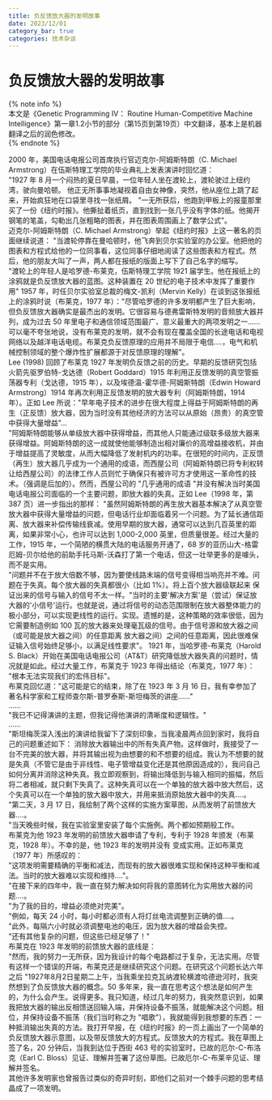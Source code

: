 ```yaml
---
title: 负反馈放大器的发明故事
date: 2023/12/01
category_bar: true
categories: 技术杂谈
---
```


# 负反馈放大器的发明故事

{% note info %}  
本文是《Genetic Programming IV： Routine Human-Competitive Machine Intelligence》第一章1.2小节的部分（第15页到第19页）中文翻译，基本上是机器翻译之后的润色修改。  
{% endnote %}  

2000 年，美国电话电报公司首席执行官迈克尔-阿姆斯特朗（C. Michael Armstrong）在伍斯特理工学院的毕业典礼上发表演讲时回忆道：  
"1927 年 8 月一个闷热的夏日早晨，一位年轻人坐在渡轮上，渡轮驶过上纽约湾，驶向曼哈顿。 他正无所事事地凝视着自由女神像，突然，他从座位上跳了起来，开始疯狂地在口袋里寻找一张纸屑。
"一无所获后，他跑到甲板上的报童那里买了一份《纽约时报》。他撕扯着纸页，直到找到一张几乎没有字体的纸。他揭开钢笔的笔盖，勾勒出几张粗略的图表，并在图表周围画上了数学公式"。  
迈克尔-阿姆斯特朗（C. Michael Armstrong）举起《纽约时报》上这一著名的页面继续说道： "当渡轮停靠在曼哈顿时，他飞奔到贝尔实验室的办公室。他把他的图表和方程式给他的一位同事看，这位同事仔细地阅读了这些图表和方程式。然后，他的朋友大叫了一声，两人都在报纸的版面上写下了自己名字的缩写。  
"渡轮上的年轻人是哈罗德-布莱克，伍斯特理工学院 1921 届学生。他在报纸上的涂鸦就是负反馈放大器的蓝图。这种装置在 20 世纪的电子技术中发挥了重要作用" 1957 年，时任贝尔实验室总裁的梅文-凯利（Mervin Kelly）在谈到这张报纸上的涂鸦时说（布莱克，1977 年）："尽管哈罗德的许多发明都产生了巨大影响，但负反馈放大器确实是最杰出的发明。它很容易与德弗雷斯特发明的音频放大器并列，成为过去 50 年里电子和通信领域范围最广、意义最重大的两项发明之一......可以毫不夸张地说，没有布莱克的发明，就不会有现在覆盖全国的长途电话和电视网络以及越洋电话电缆。布莱克负反馈原理的应用并不局限于电信....，电气和机械控制领域的整个爆炸性扩展都源于对反馈原理的理解"。   
Lee (1998) 回顾了布莱克 1927 年发明负反馈之前的历史。早期的反馈研究包括火箭先驱罗伯特-戈达德（Robert Goddard）1915 年利用正反馈发明的真空管振荡器专利（戈达德，1915 年），以及埃德温-霍华德-阿姆斯特朗（Edwin Howard Armstrong）1914 年再次利用正反馈发明的放大器专利（阿姆斯特朗，1914 年）。正如 Lee 所说："早年电子技术的进步在很大程度上得益于阿姆斯特朗的再生（正反馈）放大器，因为当时没有其他经济的方法可以从原始（昂贵）的真空管中获得大量增益"...  
"阿姆斯特朗能够从单级放大器中获得增益，而其他人只能通过级联多级放大器来获得增益。阿姆斯特朗的这一成就使他能够制造出相对廉价的高增益接收机，并由于增益提高了灵敏度，从而大幅降低了发射机内的功率。在很短的时间内，正反馈（再生）放大器几乎成为一个通用的成语，而西屋公司（阿姆斯特朗已将专利权转让给西屋公司）的法律工作人员则忙于确保只有被许可方才使用这一革命性的技术。（强调是后加的）。然而，西屋公司的 "几乎通用的成语 "并没有解决当时美国电话电报公司面临的一个主要问题，即放大器的失真。正如 Lee（1998 年，第 387 页）进一步指出的那样：
"虽然阿姆斯特朗的再生放大器基本解决了从真空管放大器中获得大量增益的问题，但电话行业却面临着另一个问题。为了延长通信距离、放大器来补偿传输线衰减。使用早期的放大器，通常可以达到几百英里的距离，如果非常小心，也许可以达到 1,000-2,000 英里，但质量很差。经过大量的工作，1915 年，一个简陋的横贯大陆的电话服务开通了，68 岁的亚历山大-格雷厄姆-贝尔给他的前助手托马斯-沃森打了第一个电话，但这一壮举更多的是噱头，而不是实用。  
"问题并不在于放大倍数不够，因为要使线路末端的信号变得相当响亮并不难。问题在于失真。每个放大器的失真都很小（比如 1%）。将上百个放大器级联起来 保证出来的信号与输入的信号不太一样。"当时的主要'解决方案'是（尝试）保证放大器的'小信号'运行。也就是说，通过将信号的动态范围限制在放大器整体能力的极小部分，可以实现更线性的运行。实现。遗憾的是，这种策略的效率很低，因为它需要制造例如 100 瓦的放大器来处理毫瓦级的信号。由于信号源和放大器之间（或可能是放大器之间）的任意距离 放大器之间）之间的任意距离，因此很难保证输入信号始终足够小，以满足线性要求"。
1921 年，当哈罗德-布莱克（Harold S. Black）开始在美国电话电报公司（AT&T）研究降低放大器失真的问题时，情况就是如此。经过大量工作，布莱克于 1923 年得出结论（布莱克，1977 年）： "根本无法实现我们的宏伟目标"。  
布莱克回忆道："这可能是它的结束，除了在 1923 年 3 月 16 日，我有幸参加了著名科学家和工程师查尔斯-普罗泰斯-斯坦梅茨的讲座......"  
......  
"我已不记得演讲的主题，但我记得他演讲的清晰度和逻辑性。"  
......  
"斯坦梅茨深入浅出的演讲给我留下了深刻印象，当我凌晨两点回到家时，我将自己的问题重述如下： 消除放大器输出中的所有失真产物。这样做时，我接受了一台不完美的放大器，并将其输出视为由想要的和不想要的组成。我认为不想要的就是失真（不管它是由于非线性、电子管增益变化还是其他原因造成的），我问自己如何分离并消除这种失真。我立即观察到，将输出降低到与输入相同的振幅，然后将二者相减，就只剩下失真了。这种失真可以在一个单独的放大器中放大然后，这个失真可以在一个单独的放大器中放大，并用来抵消原始放大器中的失真....。  
"第二天，3 月 17 日，我绘制了两个这样的实施方案草图，从而发明了前馈放大器....。  
"当天晚些时候，我在实验室里安装了每个实施例。两个都如预期般工作。  
布莱克为他 1923 年发明的前馈放大器申请了专利，专利于 1928 年颁发（布莱克，1928 年）。不幸的是，他 1923 年的发明并没有 变成实用。正如布莱克（1977 年）所感叹的：  
"这项发明需要精确的平衡和减法，而现有的放大器很难实现和保持这种平衡和减法。当时的放大器难以实现和维持...."。  
"在接下来的四年中，我一直在努力解决如何将我的意图转化为实用放大器的问题....。  
"为了我的目的，增益必须绝对完美"。  
"例如，每天 24 小时，每小时都必须有人将灯丝电流调整到正确的值....。  
"此外，每隔六小时就必须调整电池的电压，因为放大器的增益会失控。  
"还有其他复杂的问题，但这些已经足够了！"  
布莱克在 1923 年发明的前馈放大器的底线是：  
"然而，我的努力一无所获，因为我设计的每个电路都过于复杂，无法实用。尽管有这样一个错误的开端，布莱克还是继续研究这个问题。在研究这个问题长达六年之后 "1927年8月2日星期二上午，当我乘坐拉克瓦纳渡轮横渡哈德逊河时，我突然想到了负反馈放大器的概念。50 多年来，我一直在思考这个想法是如何产生的，为什么会产生。说得更多。我只知道，经过几年的努力，我突然意识到，如果我把放大器的输出反相馈送回输入端，并保持设备不振荡，就能解决这个问题。相位，并保持设备不振荡（我们当时称之为 "唱歌"），我就能得到我想要的东西：一种抵消输出失真的方法。我打开早报，在《纽约时报》的一页上画出了一个简单的负反馈放大器示意图，以及带反馈放大的方程式。反馈放大的方程式。我在草图上签了名，20 分钟后，当我到达位于西街 463 号的实验室时，已故的厄尔-C-布洛克（Earl C. Bloss）见证、理解并签署了这份草图。已故厄尔-C-布莱辛见证、理解并签名。  
其他许多发明家也曾报告过类似的奇异时刻，即他们之前对一个棘手问题的思考结晶成了一项发明。  
